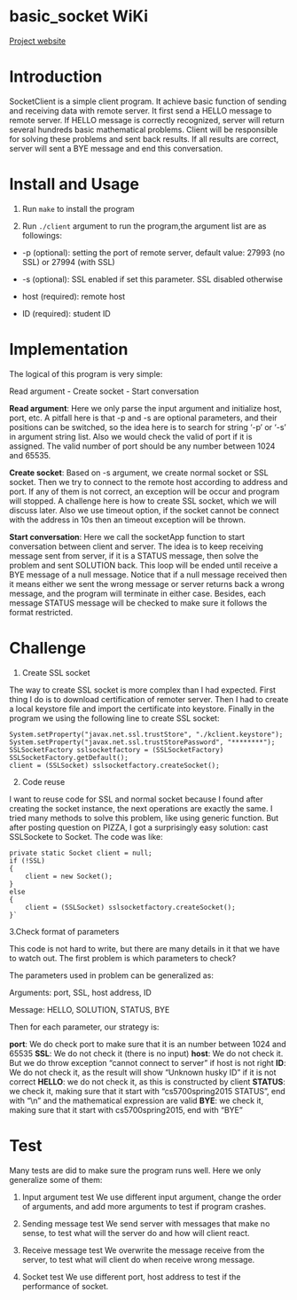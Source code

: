 # basic_socket WiKi
[Project website](http://david.choffnes.com/classes/cs4700sp15/project1.php)

Introduction
============
SocketClient is a simple client program. It achieve basic function of sending and receiving data with remote server. It first send a HELLO message to remote server. If HELLO message is correctly recognized, server will return several hundreds basic mathematical problems.  Client will be responsible for solving these problems and sent back results. If all results are correct, server will sent a BYE message and end this conversation.

Install and Usage
=================
1. Run `make` to install the program

2. Run `./client` argument  to run the program,the argument list are as followings: 

* -p (optional): setting the port of remote server, default value: 27993 (no SSL) or 27994 (with SSL) 

* -s (optional): SSL enabled if set this parameter. SSL disabled otherwise

* host (required): remote host

* ID (required): student ID

Implementation
==============
The logical of this program is very simple:

Read argument - Create socket - Start conversation

<strong>Read argument</strong>: Here we only parse the input argument and initialize host, port, etc.  A pitfall here is that -p and -s are optional parameters, and their positions can be switched, so the idea here is to search for string ‘-p’ or ‘-s’ in argument string list. Also we would check the valid of port if it is assigned. The valid number of port should be any number between 1024 and 65535.

<strong>Create socket</strong>: Based on -s argument, we create normal socket or SSL socket. Then we try to connect to the remote host according to address and port. If any of them is not correct, an exception will be occur and program will stopped. A challenge here is how to create SSL socket, which we will discuss later. Also we use timeout option, if the socket cannot be connect with the address in 10s then an timeout exception will be thrown.

<strong>Start conversation</strong>: Here we call the socketApp function to start conversation between client and server. The idea is to keep receiving message sent from server, if it is a STATUS message, then solve the problem and sent SOLUTION back. This loop will be ended until receive a BYE message of a null message. Notice that if a null message received then it means either we sent the wrong message or server returns back a wrong message, and the program will terminate in either case. Besides, each message STATUS message will be checked to make sure it follows the format restricted. 

Challenge
=========
1. Create SSL socket 

The way to create SSL socket is more complex than I had expected. First thing I do is to download certification of remoter server. Then I had to create a local keystore file and import the certificate into keystore. Finally in the program we using the following line to create SSL socket:

	System.setProperty("javax.net.ssl.trustStore", "./kclient.keystore");
	System.setProperty("javax.net.ssl.trustStorePassword", "********");
	SSLSocketFactory sslsocketfactory = (SSLSocketFactory) SSLSocketFactory.getDefault();
	client = (SSLSocket) sslsocketfactory.createSocket();

2. Code reuse

I want to reuse code for SSL and normal socket because I found after creating the socket instance, the next operations are exactly the same. I tried many methods to solve this problem, like using generic function. But after posting question on PIZZA, I got a surprisingly easy solution: cast SSLSockete to Socket. The code was like:

	private static Socket client = null;
	if (!SSL)
	{
		client = new Socket();
	}
	else 	
	{
		client = (SSLSocket) sslsocketfactory.createSocket();
	}`

3.Check format of parameters

This code is not hard to write, but there are many details in it that we have to watch out. The first problem is which parameters to check? 

The parameters used in problem can be generalized as: 

Arguments: port, SSL, host address, ID

Message: HELLO, SOLUTION, STATUS, BYE

Then for each parameter, our strategy is:

<strong>port</strong>: We do check port to make sure that it is an number between 1024 and 65535
<strong>SSL</strong>: We do not check it (there is no input)
<strong>host</strong>: We do not check it. But we do throw exception “cannot connect to server” if host is not right
<strong>ID</strong>: We do not check it, as the result will show “Unknown husky ID” if it is not correct
<strong>HELLO</strong>: we do not check it, as this is constructed by client
<strong>STATUS</strong>: we check it, making sure that it start with “cs5700spring2015 STATUS”, end with “\n” and the mathematical expression are valid
<strong>BYE</strong>: we check it, making sure that it start with cs5700spring2015, end with “BYE”

Test
====
Many tests are did to make sure the program runs well. Here we only generalize some of them:

1. Input argument test
We use different input argument, change the order of arguments, and add more arguments to test if program crashes.

2. Sending message test
We send server with messages that make no sense, to test what will the server do and how will client react.

3. Receive message test
We overwrite the message receive from the server, to test what will client do when receive wrong message.

4. Socket test
We use different port, host address to test if the performance of socket. 







